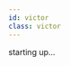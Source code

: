```yaml
---
id: victor
class: victor
---
```

<div id="victor">
  <div class="starting">starting up...</div>
</div>
